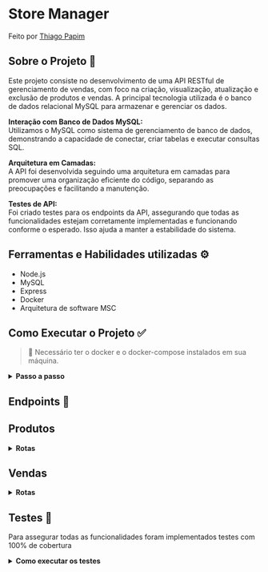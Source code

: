 # Store Manager

Feito por [Thiago Papim](https://www.linkedin.com/in/thiago-papim/)


## Sobre o Projeto 📝
 
Este projeto consiste no desenvolvimento de uma API RESTful de gerenciamento de vendas, com foco na criação, visualização, atualização e exclusão de produtos e vendas. A principal tecnologia utilizada é o banco de dados relacional MySQL para armazenar e gerenciar os dados.

<b>Interação com Banco de Dados MySQL:</b> <br>Utilizamos o MySQL como sistema de gerenciamento de banco de dados, demonstrando a capacidade de conectar, criar tabelas e executar consultas SQL.

<b>Arquitetura em Camadas:</b> <br> A API foi desenvolvida seguindo uma arquitetura em camadas para promover uma organização eficiente do código, separando as preocupações e facilitando a manutenção.

<b>Testes de API:</b> <br> Foi criado testes para os endpoints da API, assegurando que todas as funcionalidades estejam corretamente implementadas e funcionando conforme o esperado. Isso ajuda a manter a estabilidade do sistema.

## Ferramentas e Habilidades utilizadas ⚙️
- Node.js
- MySQL
- Express
- Docker
- Arquitetura de software MSC

 ## Como Executar o Projeto ✅
> 👀 Necessário ter o docker e o docker-compose instalados em sua máquina.
<details><summary><strong>Passo a passo</strong></summary><br/>

1. Clone o repositório
```
git clone git@github.com:thiago-papim/project-store-manager.git
```
2. Instalar dependências<br>
```
cd backend && npm install
```
3. Subir os containers<br>
Iremos subir 2 containers no total, sendo eles backend e database

>Ir para pasta raiz da aplicação

```
docker-compose up -d --build
```

Com isso estará funcionando.

</details>

 ## Endpoints 🔽
<h2>Produtos</h2>
<details><summary><strong>Rotas</strong></summary><br/>

| Endpoint | Método | Funcionalidade |
|---|---|---|
| `/produtos` | `GET` | Retornar todos os produtos |

##

| Endpoint | Método | Funcionalidade |
|---|---|---|
| `/produtos/:id` | `GET` | Retornar produto pelo ID |

##

| Endpoint | Método | Funcionalidade |
|---|---|---|
| `/produtos` | `POST` | Criar um produto |

O corpo da requisição tem que ter a seguinte estrutura:

```
{
  "name": "ProdutoName"
}
```

<details><summary><strong>Em caso de sucesso</strong></summary><br/>

O resposta da requisição tem que ser um token com status 201.<br>
Exemplo de retorno:

```
{
  "id": 4,
  "name": "ProdutoX"
}
```

</details>
<details><summary><strong>Em caso de falha</strong></summary><br/>
Caso Name seja menor que 5 caracteres:

```
{
	"message": "\"name\" length must be at least 5 characters long"
}
```

Caso não tenha o campo name:

```
{
	"message": "\"name\" is required"
}
```

</details>

##

| Endpoint | Método | Funcionalidade |
|---|---|---|
| `/produtos` | `PUT` | Atualizar um produto |

O corpo da requisição tem que ter a seguinte estrutura:

```
{
  "name": "ProdutoName"
}
```

<details><summary><strong>Em caso de sucesso</strong></summary><br/>

O resposta da requisição tem que ser um token com status 200.<br>
Exemplo de retorno:

```
{
  "id": 1,
  "name": "Martelo do Batman"
}
```

</details>
<details><summary><strong>Em caso de falha</strong></summary><br/>
Caso não tenha o campo name:

```
{
	"message": "\"name\" is required"
}
```

Caso name seja menor que 5 caracteres:

```
{
	"message": "\"name\" length must be at least 5 characters long"
}
```

Caso o produto não exista:

```
{
	"message": "Product not found"
}
```

</details>

##

| Endpoint | Método | Funcionalidade |
|---|---|---|
| `/produtos/search` | `PUT` |  Retorna todos os produtos no banco de dados contendo o valor da query q |

O query params da requisição deverá seguir o formato abaixo:

```
  http://localhost:PORT/products/search?q=Martelo
```

</details>

<h2>Vendas</h2>
<details><summary><strong>Rotas</strong></summary><br/>

| Endpoint | Método | Funcionalidade |
|---|---|---|
| `/sales` | `GET` | Retornar todas as vendas |

##

| Endpoint | Método | Funcionalidade |
|---|---|---|
| `/sales/:id` | `GET` | Retornar venda pelo ID |

##

| Endpoint | Método | Funcionalidade |
|---|---|---|
| `/sales` | `POST` | Criar uma venda |

O corpo da requisição tem que ter a seguinte estrutura:

> É possível cadastrar a venda de mais de um produto

```
[
  {
    "productId": 1,
    "quantity": 1
  },
  {
    "productId": 2,
    "quantity": 5
  }
]
```

<details><summary><strong>Em caso de sucesso</strong></summary><br/>

O resposta da requisição tem que ser um token com status 201.<br>
Exemplo de retorno:

```
{
  "id": 3,
  "itemsSold": [
    {
      "productId": 1,
      "quantity": 1
    },
    {
      "productId": 2,
      "quantity": 5
    }
  ]
}
```

</details>
<details><summary><strong>Em caso de falha</strong></summary><br/>
Caso não tenha o campo productId:

```
{
	"message": "\"productId\" is required"
}
```

Caso não tenha o campo quantity:

```
{
	"message": "\"quantity\" is required"
}
```

Caso o campo quantity seja menor ou igual a 0:

```
{
	"message": "\"quantity\" must be greater than or equal to 1"
}
```

Caso o productId seja inexistente:

```
{
	"message": "Product not found"
}
```
</details>

##

| Endpoint | Método | Funcionalidade |
|---|---|---|
| `/sales/:id` | `DELETE` | Deletar venda pelo ID |

<details><summary><strong>Em caso de sucesso</strong></summary><br/>

O status retornado 201 e sem nenhuma resposta.

</details>
<details><summary><strong>Em caso de falha</strong></summary><br/>
Caso a venda não exista:

```
{
	"message": "Sale not found"
}
```

</details>

##

| Endpoint | Método | Funcionalidade |
|---|---|---|
| `/sales/:id` | `PUT` | Atualizar qunatidade de um produto em uma venda pelo ID |

O corpo da requisição tem que ter a seguinte estrutura:

```
{
  "quantity": 20
}
```

<details><summary><strong>Em caso de sucesso</strong></summary><br/>

O resposta da requisição tem que ser um token com status 200.<br>
Exemplo de retorno:

```
{
  "date": "2023-05-06T03:14:28.000Z",
  "productId": 2,
  "quantity": 20,
  "saleId": 1
}
```

</details>
<details><summary><strong>Em caso de falha</strong></summary><br/>
Caso não tenha o campo quantity:

```
{
	"message": "\"quantity\" is required"
}
```

Caso o campo quantity tenha o valor igual ou menor:

```
{
	"message": "\"quantity\" must be greater than or equal to 1"
}
```

Caso a venda não exista:

```
{
	"message": "Sale not found"
}
```

</details>

</details>

 ## Testes 🔽

Para assegurar todas as funcionalidades foram implementados testes com 100% de cobertura
<details><summary><strong>Como executar os testes</strong></summary><br/>

```
cd backend && npm run test:mocha
```